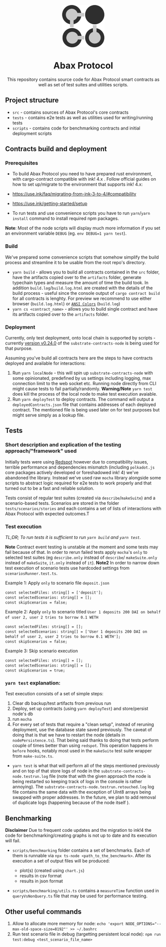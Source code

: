 <div align="center">
    <img src="./logo.png" alt="ink!" height="136" />
<h1 align="center">
    Abax Protocol
</h1>
This repository contains source code for Abax Protocol smart contracts as well as set of test suites and utilities scripts.
</div>

## Project structure

- `src` - contains sources of Abax Protocol's core contracts
- `tests` - contains e2e tests as well as utilities used for writing/running tests
- `scripts` - contains code for benchmarking contracts and initial deployment scripts

## Contracts build and deployment

### Prerequisites

- To build Abax Protocol you need to have prepared rust environment, with cargo-contract compatible with ink! 4.x .
  Follow official guides on how to set up/migrate to the environment that supports ink! 4.x:
- https://use.ink/faq/migrating-from-ink-3-to-4/#compatibility
- https://use.ink/getting-started/setup

- To run tests and use convenience scripts you have to run `yarn`/`yarn install` command to install required npm packages.

**Note**: Most of the node scripts will display much more information if you set an environment variable `DEBUG` (eg. `env DEBUG=1 yarn test`).

### Build

We've prepared some convenience scripts that somehow simplify the build process and streamline it to be usable from the root repo's directory.

- `yarn build` - allows you to build all contracts contained in the `src` folder, have the artifacts copied over to the `artifacts` folder, generate typechain types and measure the amount of time the build took. In addition `build.log`/`build.log.html` are created with the details of the build process - useful since the console output of `cargo contract build` for all contracts is lenghty.
  For preview we recommend to use either browser (`build.log.html`) or [`ANSI Colors`](https://marketplace.visualstudio.com/items?itemName=iliazeus.vscode-ansi) (`build.log`)
- `yarn cs <contract_name>` - allows you to build single contract and have its artifacts copied over to the `artifacts` folder.

### Deployment

Currently, only test deployment, onto local chain is supported by scripts - currently [version v0.24.0](https://github.com/paritytech/substrate-contracts-node/releases/tag/v0.24.0) of the `substrate-contracts-node` is being used for that purpose.

Assuming you've build all contracts here are the steps to have contracts deployed and available for interactions:

1. Run `yarn localNode` - this will spin up `substrate-contracts-node` with some opinionated, predefined by us settings including logging, max connection limit to the web socket etc. Running node directly from CLI might cause tests to fail partially/randomly.
   **Warning/Note** `yarn test` does kill the process of the local node to make test execution avaiable.
1. Run `yarn deployTest` to deploy contracts. The command will output a `deployedContracts.json` file that contains addresses of each deployed contract. The mentioned file is being used later on for test purposes but might serve simply as a lookup file.

## Tests

### Short description and explication of the testing approach/"framework" used

Initially tests were using [Redspot](https://github.com/patractlabs/redspot) however due to compatibility issues, terrible performance and dependencies mismatch (including `polkadot.js` core packages actively developed or foreshadowed ink! 4) we've abandoned the library.
Instead we've used raw `mocha` library alongside some scripts to abstract logic required for e2e tests to work properly and that turned out to be a fast and reliable solution.

Tests consist of regular test suites (created via `describe`/`makeSuite`) and a scenario-based tests. Scenarios are stored in the folder `tests/scenarios/stories` and each contains a set of lists of interactions with Abax Protocol with expected outcomes.T

### Test execution

_TL;DR; To run tests it is sufficient to run `yarn build` and `yarn test`._

**Note** Contract event testing is unstable at the moment and some tests may fail because of that. In order to rerun failed tests apply `mocha`'s `only` to selected test suites (eg `describe.only` instead of `describe`/ `makeSuite.only` instead of `makeSuite`, `it.only` instead of `it`).
**Note2** In order to narrow down test execution of scenario tests use hardcoded settings from `scenariosRunner.test.ts`.

Example 1: Apply `only` to scenario file `deposit.json`

```
const selectedFiles: string[] = ['deposit'];
const selectedScenarios: string[] = [];
const skipScenarios = false;
```

Example 2: Apply `only` to scenario titled `User 1 deposits 200 DAI on behalf of user 2, user 2 tries to borrow 0.1 WETH`

```
const selectedFiles: string[] = [];
const selectedScenarios: string[] = ['User 1 deposits 200 DAI on behalf of user 2, user 2 tries to borrow 0.1 WETH'];
const skipScenarios = false;
```

Example 3: Skip scenario execution

```
const selectedFiles: string[] = [];
const selectedScenarios: string[] = [];
const skipScenarios = true;
```

### `yarn test` explanation:

Test execution consists of a set of simple steps:

1. Clear db backup/test artifacts from previous run
1. Deploy, set up contracts (using `yarn deployTest`) and store/persist node's db
1. run `mocha`
1. For every set of tests that require a "clean setup", instead of reruning deployment, use the database state saved previously. The caveat of doing that is that we have to restart the node (details in `nodePersistence.ts`). That being said thanks to doing that tests perform couple of times better than using `redspot`. This operation happens in `before` hooks, notably most used in the `makeSuite` test suite wrapper from `make-suite.ts`.

- `yarn test` is what that will perform all of the steps mentioned previously and on top of that store logs of node in the `substrate-contracts-node.testrun.log` file (note that with the given approach the node is being restarted so keeping track of logs in the console is rather annoying). The `substrate-contracts-node.testrun.retouched.log` log file contains the same data with the exception of UInt8 arrays being swapped with proper addresses. In the future, we plan to add removal of duplicate logs (happening because of the node itself ).

## Benchmarking

**Disclaimer** Due to frequent code updates and the migration to ink!4 the code for benchmarking/creating graphs is not up to date and its execution will fail.

- `scripts/benchmarking` folder contains a set of benchmarks. Each of them is runnable via `npx ts-node <path_to_the_benchmark>`. After its execution a set of output files will be produced:

  - plot(s) (created using `chart.js`)
  - results in csv format
  - results in json format

- `scripts/benchmarking/utils.ts` contains a `measureTime` function used in `queryVsNonQuery.ts` file that may be used for performance testing.

## Other useful commands

1. Allow to allocate more memory for node:
   `echo 'export NODE_OPTIONS="--max-old-space-size=8192"' >> ~/.bashrc`
2. Run test scenario file in debug (targetting persistent local node):
   `npm run test:debug <test_scenario_file_name>`
